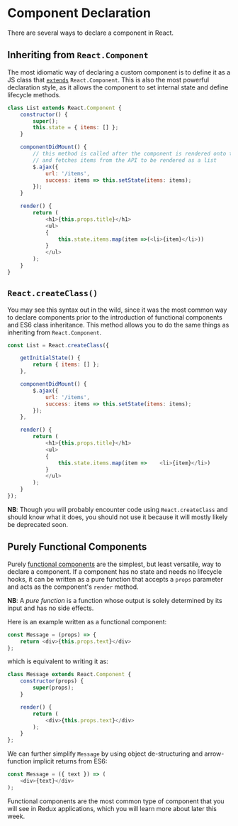 # Component Declaration

There are several ways to declare a component in React.

## Inheriting from `React.Component`

The most idiomatic way of declaring a custom component is to define it as a
JS class that [`extends`][extends] `React.Component`. This is also the
most powerful declaration style, as it allows the component to set internal
state and define lifecycle methods.

```js
class List extends React.Component {
	constructor() {
		super();
		this.state = { items: [] };
	}

	componentDidMount() {
		// this method is called after the component is rendered onto the DOM
		// and fetches items from the API to be rendered as a list
		$.ajax({
			url: '/items',
			success: items => this.setState(items: items);
		});
	}

	render() {
		return (
			<h1>{this.props.title}</h1>
			<ul>
			{
				this.state.items.map(item =>(<li>{item}</li>))
			}
			</ul>
		);
	}
}
```

[extends]:https://developer.mozilla.org/en-US/docs/Web/JavaScript/Reference/Classes/extends

## `React.createClass()`

You may see this syntax out in the wild, since it was the most common way to
declare components prior to the introduction of functional components
and ES6 class inheritance. This method allows you to do the same things as
inheriting from `React.Component`.

```js
const List = React.createClass({

	getInitialState() {
		return { items: [] };
	},

	componentDidMount() {
		$.ajax({
			url: '/items',
			success: items => this.setState(items: items);
		});
	},

	render() {
		return (
			<h1>{this.props.title}</h1>
			<ul>
			{
				this.state.items.map(item =>	<li>{item}</li>)
			}
			</ul>
		);
	}
});
```

**NB**: Though you will probably encounter code using `React.createClass` and
should know what it does, you should not use it because it will mostly likely
be deprecated soon.

## Purely Functional Components

Purely [functional components][functional-components] are the simplest, but
least versatile, way to declare a component. If a component has no state and
needs no lifecycle hooks, it can be written as a pure function that accepts a
`props` parameter and acts as the component's `render` method.

**NB**: A *pure function* is a function whose output is solely determined by its
input and has no side effects.

Here is an example written as a functional component:

```js
const Message = (props) => {
	return <div>{this.props.text}</div>
};
```

which is equivalent to writing it as:
```js
class Message extends React.Component {
	constructor(props) {
		super(props);
	}

	render() {
		return (
			<div>{this.props.text}</div>
		);
	}
};
```

We can further simplify `Message` by using object de-structuring and
arrow-function implicit returns from ES6:

```js
const Message = ({ text }) => (
	<div>{text}</div>
);
```

Functional components are the most common type of component that you will see in Redux applications, which you will learn more about later this week.

[functional-components]: https://facebook.github.io/react/blog/2015/10/07/react-v0.14.html#stateless-functional-components
